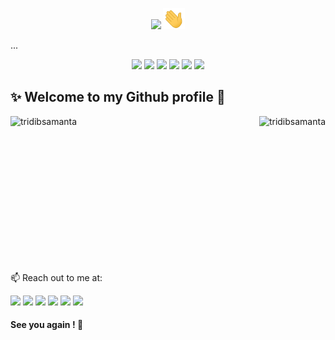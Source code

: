 <p align="center">
<img src = "https://img.shields.io/badge/Hey-Visitor%20!-brightgreen"> <img src="https://github.com/tridibsamanta/tridibsamanta/blob/main/wave.gif" width="35px"><br>
</p>
...
<p align="center"> 
<img src="https://cdn3.iconfinder.com/data/icons/merry-flat-christmas/639/_9-512.png" width="50px">
 <img src="https://cdn1.iconfinder.com/data/icons/christmas-yellow/60/030_-_Holly-512.png" width="50px">
<img src="https://cdn1.iconfinder.com/data/icons/santa-emojis/60/013_-_santa_christmas_emoji_party_excited-512.png" width="50px">
<img src="https://cdn1.iconfinder.com/data/icons/flat-christmas-icons-1/75/_merry_christmas-512.png" width="50px">
<img src="https://cdn1.iconfinder.com/data/icons/christmas-flat-4/58/006_-_Present-512.png" width="50px">
<img src="https://cdn1.iconfinder.com/data/icons/christmas-ultra-color/60/005_-_Bell-512.png" width="50px">
</p>


## ✨ Welcome to my Github profile :handshake: 

<!--
<p align="center">
<img src = "https://github.com/tridibsamanta/tridibsamanta/blob/main/Assets/linkedin.png" width="35px"><br/>
 </p>
-->

<img align="left" src="https://github-readme-stats.vercel.app/api?username=tridibsamanta&show_icons=true&theme=dracula" alt="tridibsamanta">

<img align="right" src="https://github-readme-stats.vercel.app/api/top-langs/?username=tridibsamanta&theme=dracula" alt="tridibsamanta"><br/><br/><br/><br/><br/>

<br/><br/><br/><br/><br/><br/><br/><br/>


📫 Reach out to me at: <br/>

[<img src="https://cdn4.iconfinder.com/data/icons/colorful-guache-social-media-logos-1/159/social-media_linkedin-512.png" width="40">](https://www.linkedin.com/in/tridib-samanta98/) 
[<img src="https://cdn4.iconfinder.com/data/icons/socialcones/508/Quora-256.png" width="40">](https://www.quora.com/profile/Tridib-Samanta-2)
[<img src="https://cdn3.iconfinder.com/data/icons/colorful-guache-social-media-logos-1/159/social-media_GitHub-512.png" width="40">](https://github.com/tridibsamanta)
[<img src="https://cdn4.iconfinder.com/data/icons/colorful-guache-social-media-logos-1/155/social-media_instagram-black-512.png" width="40">](https://www.instagram.com/tridib_samanta/)
[<img src="https://cdn2.iconfinder.com/data/icons/colorful-guache-social-media-logos-1/155/social-media_twitter-512.png" width="40">](https://twitter.com/tridib_samanta)
[<img src="https://cdn3.iconfinder.com/data/icons/colorful-guache-social-media-logos-1/159/social-media_web-512.png" width="40">](https://tridib2003.netlify.app/)

#### **See you again !** :beers:



<!--
**tridibsamanta/tridibsamanta** is a ✨ _special_ ✨ repository because its `README.md` (this file) appears on your GitHub profile.

Here are some ideas to get you started:

- 🔭 I’m currently working on ...
- 🌱 I’m currently learning ...
- 👯 I’m looking to collaborate on ...
- 🤔 I’m looking for help with ...
- 💬 Ask me about ...

- 😄 Pronouns: ...
- ⚡ Fun fact: ...
-->
